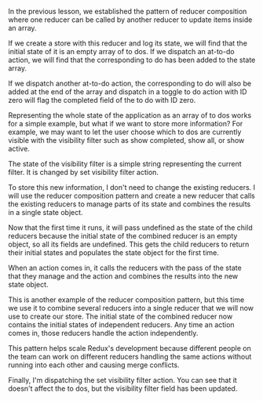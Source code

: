 

In the previous lesson, we established the pattern of reducer composition where one reducer can be called by another reducer to update items inside an array.

If we create a store with this reducer and log its state, we will find that the initial state of it is an empty array of to dos. If we dispatch an at-to-do action, we will find that the corresponding to do has been added to the state array.

If we dispatch another at-to-do action, the corresponding to do will also be added at the end of the array and dispatch in a toggle to do action with ID zero will flag the completed field of the to do with ID zero.

Representing the whole state of the application as an array of to dos works for a simple example, but what if we want to store more information? For example, we may want to let the user choose which to dos are currently visible with the visibility filter such as show completed, show all, or show active.

The state of the visibility filter is a simple string representing the current filter. It is changed by set visibility filter action.

To store this new information, I don't need to change the existing reducers. I will use the reducer composition pattern and create a new reducer that calls the existing reducers to manage parts of its state and combines the results in a single state object.

Now that the first time it runs, it will pass undefined as the state of the child reducers because the initial state of the combined reducer is an empty object, so all its fields are undefined. This gets the child reducers to return their initial states and populates the state object for the first time.

When an action comes in, it calls the reducers with the pass of the state that they manage and the action and combines the results into the new state object.

This is another example of the reducer composition pattern, but this time we use it to combine several reducers into a single reducer that we will now use to create our store. The initial state of the combined reducer now contains the initial states of independent reducers. Any time an action comes in, those reducers handle the action independently.

This pattern helps scale Redux's development because different people on the team can work on different reducers handling the same actions without running into each other and causing merge conflicts.

Finally, I'm dispatching the set visibility filter action. You can see that it doesn't affect the to dos, but the visibility filter field has been updated.